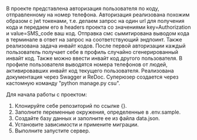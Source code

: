 В проекте представлена авторизация пользователя по коду, отправленному на номер телефона.
Авторизация реализована похожим образом с jwt токенами, т.е. делаем запрос на один url для получения
кода и передаем его в headers проекта со значениями key=Authorization и value=SMS_code ваш код.
Отправка смс сымитирована выводом кода в терминале в ответ на запрос на соответствующий эндпоинт.
Также реализована задача инвайт кодов. После первой авторизации каждый пользователь получает себе
в профиль случайно сгенерированный инвайт код. Также можно ввести инвайт код другого пользователя.
В профиле пользователя выводятся номера телефонов от людей, активировавших инвайт код текущего пользователя.
Реализована документация через Swagger и ReDoc.
Суперюзер создается через кастомную команду "python manage.py csu".

Для начала работы с проектом:
1) Клонируйте себе репозиторий по ссылке {}.
2) Заполните переменные окружения, определенные в .env.sample.
3) Создайте базу данных и заполните ее из файла data.json.
4) Установите зависимости и примените миграции.
5) Выполните запустите сервер.
